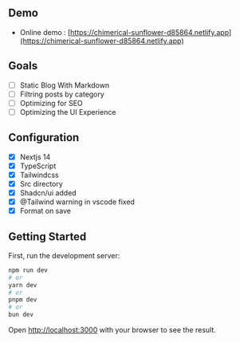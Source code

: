 ## Demo

- Online demo : [https://chimerical-sunflower-d85864.netlify.app](https://chimerical-sunflower-d85864.netlify.app)

## Goals

- [ ] Static Blog With Markdown
- [ ] Filtring posts by category
- [ ] Optimizing for SEO
- [ ] Optimizing the UI Experience

## Configuration

- [x] Nextjs 14
- [x] TypeScript
- [x] Tailwindcss
- [x] Src directory
- [x] Shadcn/ui added
- [x] @Tailwind warning in vscode fixed
- [x] Format on save

## Getting Started

First, run the development server:

```bash
npm run dev
# or
yarn dev
# or
pnpm dev
# or
bun dev
```

Open [http://localhost:3000](http://localhost:3000) with your browser to see the result.
